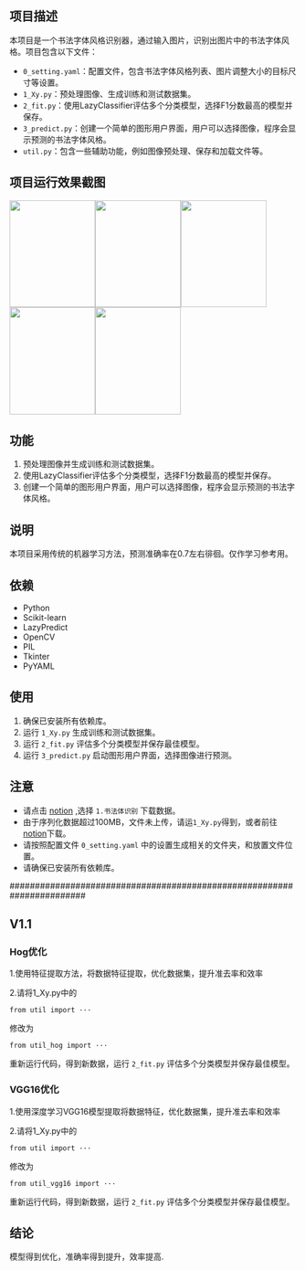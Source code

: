 ## 项目描述

本项目是一个书法字体风格识别器，通过输入图片，识别出图片中的书法字体风格。项目包含以下文件：
- `0_setting.yaml`：配置文件，包含书法字体风格列表、图片调整大小的目标尺寸等设置。
- `1_Xy.py`：预处理图像、生成训练和测试数据集。
- `2_fit.py`：使用LazyClassifier评估多个分类模型，选择F1分数最高的模型并保存。
- `3_predict.py`：创建一个简单的图形用户界面，用户可以选择图像，程序会显示预测的书法字体风格。
- `util.py`：包含一些辅助功能，例如图像预处理、保存和加载文件等。

## 项目运行效果截图
<img src="https://github.com/LiuEhe/Calligraphy-Style-Recognition/blob/main/%E6%95%88%E6%9E%9C%E5%9B%BE/1.jpg" width="150" height="187.5"><img src="https://github.com/LiuEhe/Calligraphy-Style-Recognition/blob/main/%E6%95%88%E6%9E%9C%E5%9B%BE/2.jpg" width="150" height="187.5"><img src="https://github.com/LiuEhe/Calligraphy-Style-Recognition/blob/main/%E6%95%88%E6%9E%9C%E5%9B%BE/3.jpg" width="150" height="187.5"><img src="https://github.com/LiuEhe/Calligraphy-Style-Recognition/blob/main/%E6%95%88%E6%9E%9C%E5%9B%BE/4.jpg" width="150" height="187.5"><img src="https://github.com/LiuEhe/Calligraphy-Style-Recognition/blob/main/%E6%95%88%E6%9E%9C%E5%9B%BE/5.jpg" width="150" height="187.5">


## 功能

1. 预处理图像并生成训练和测试数据集。
2. 使用LazyClassifier评估多个分类模型，选择F1分数最高的模型并保存。
3. 创建一个简单的图形用户界面，用户可以选择图像，程序会显示预测的书法字体风格。


## 说明
 
  本项目采用传统的机器学习方法，预测准确率在0.7左右徘徊。仅作学习参考用。

## 依赖

- Python
- Scikit-learn
- LazyPredict
- OpenCV
- PIL
- Tkinter
- PyYAML

## 使用

1. 确保已安装所有依赖库。
2. 运行 `1_Xy.py` 生成训练和测试数据集。
3. 运行 `2_fit.py` 评估多个分类模型并保存最佳模型。
4. 运行 `3_predict.py` 启动图形用户界面，选择图像进行预测。

## 注意

- 请点击  [notion](https://liuehe.notion.site/79d73daae145425e9c513dee39b10d84) ,选择  `1.书法体识别`  下载数据。
- 由于序列化数据超过100MB，文件未上传，请运`1_Xy.py`得到，或者前往[notion](https://liuehe.notion.site/79d73daae145425e9c513dee39b10d84)下载。
- 请按照配置文件 `0_setting.yaml` 中的设置生成相关的文件夹，和放置文件位置。
- 请确保已安装所有依赖库。

#######################################################################
## V1.1

### Hog优化

1.使用特征提取方法，将数据特征提取，优化数据集，提升准去率和效率

2.请将1_Xy.py中的 
```
from util import ···
```        
修改为

```
from util_hog import ···
```    
重新运行代码，得到新数据，运行 `2_fit.py` 评估多个分类模型并保存最佳模型。

### VGG16优化

1.使用深度学习VGG16模型提取将数据特征，优化数据集，提升准去率和效率

2.请将1_Xy.py中的 
```
from util import ···
```        
修改为

```
from util_vgg16 import ···
```    
重新运行代码，得到新数据，运行 `2_fit.py` 评估多个分类模型并保存最佳模型。

## 结论

模型得到优化，准确率得到提升，效率提高.
